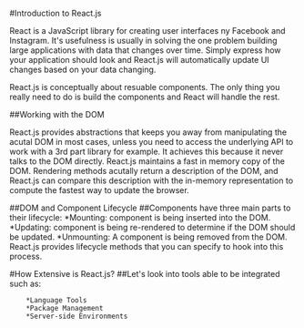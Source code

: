 #Introduction to React.js

React is a JavaScript library for creating user interfaces ny Facebook and Instagram. It's usefulness is usually in solving the one problem building large applications with data that changes over time. Simply express how your application should look and React.js will automatically update UI changes based on your data changing.

React.js is conceptually about resuable components. The only thing you really need to do is build the components and React will handle the rest.

##Working with the DOM

React.js provides abstractions that keeps you away from manipulating the acutal DOM in most cases, unless you need to access the underlying API to work with a 3rd part library for example. It achieves this because it never talks to the DOM directly. React.js maintains a fast in memory copy of the DOM. Rendering methods acutally return a description of the DOM, and React.js can compare this description with the in-memory representation to compute the fastest way to update the browser.

##DOM and Component Lifecycle
	##Components have three main parts to their lifecycle:
		*Mounting: component is being inserted into the DOM.
		*Updating: component is being re-rendered to determine if the DOM should be updated.
		*Unmounting: A component is being removed from the DOM.
React.js provides lifecycle methods that you can specify to hook into this process.

#How Extensive is React.js? 
	##Let's look into tools able to be integrated such as:
		
		*Language Tools
		*Package Management
		*Server-side Environments
